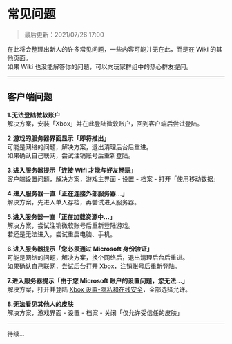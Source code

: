 <!-- guide/question -->

# 常见问题

> 最后更新：2021/07/26 17:00

在此将会整理出新人的许多常见问题，一些内容可能并无在此，而是在 Wiki 的其他页面。</br>
如果 Wiki 也没能解答你的问题，可以向玩家群组中的热心群友提问。

---

## 客户端问题

**1.无法登陆微软账户** <br/>
解决方案，安装「Xbox」并在此登陆微软账户，回到客户端后尝试登陆。

**2.游戏的服务器界面显示「即将推出」** <br/>
可能是网络的问题，解决方案，退出清理后台后重进。<br/>
如果确认自己联网，尝试注销账号后重新登陆。

**3.进入服务器提示「连接 Wifi 才能与好友畅玩」** <br/>
客户端设置问题，解决方案，游戏主界面 - 设置 - 档案 - 打开「使用移动数据」

**4.进入服务器一直「正在连接外部服务器...」** <br/>
解决方案，先进入单人存档，再尝试进入服务器。

**5.进入服务器一直「正在加载资源中...」** <br/>
解决方案，尝试注销微软账号后重新登陆游戏。<br/>
若还是无法进入，尝试重启电脑、手机。

**6.进入服务器提示「您必须通过 Microsoft 身份验证」** <br/>
可能是网络的问题，解决方案，换个网络后，退出清理后台后重进。<br/>
如果确认自己联网，尝试后台打开 Xbox，注销账号后重新登陆。

**7.进入服务器提示「由于您 Microsoft 账户的设置问题，您无法...」** <br/>
解决方案，打开并登陆 [Xbox 设置-隐私和在线安全](https://account.xbox.com/zh-cn/Settings?rtc=1&wa=wsignin1.0&activetab=main:privilegetab)，全部选择允许。

**8.无法看见其他人的皮肤** <br/>
解决方案，游戏界面 - 设置 - 档案 - 关闭「仅允许受信任的皮肤」

---

待续...
